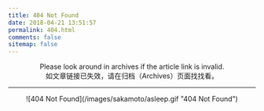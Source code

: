 ```yaml
---
title: 404 Not Found
date: 2018-04-21 13:51:57
permalink: 404.html
comments: false
sitemap: false
---
```


<center>Please look around in archives if the article link is invalid.</center>

<center>如文章链接已失效，请在归档（Archives）页面找找看。</center>

---

<center>![404 Not Found](/images/sakamoto/asleep.gif "404 Not Found")</center>
